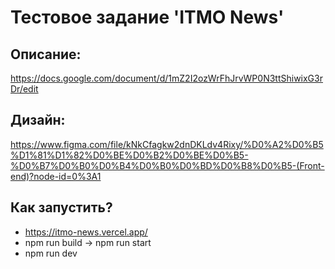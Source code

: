 # Тестовое задание 'ITMO News'
## Описание:
https://docs.google.com/document/d/1mZ2I2ozWrFhJrvWP0N3ttShiwixG3rDr/edit
## Дизайн:
https://www.figma.com/file/kNkCfagkw2dnDKLdv4Rixy/%D0%A2%D0%B5%D1%81%D1%82%D0%BE%D0%B2%D0%BE%D0%B5-%D0%B7%D0%B0%D0%B4%D0%B0%D0%BD%D0%B8%D0%B5-(Front-end)?node-id=0%3A1
## Как запустить?
- https://itmo-news.vercel.app/
- npm run build -> npm run start
- npm run dev
